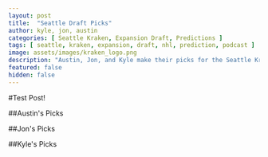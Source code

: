 ```yaml
---
layout: post
title:  "Seattle Draft Picks"
author: kyle, jon, austin
categories: [ Seattle Kraken, Expansion Draft, Predictions ]
tags: [ seattle, kraken, expansion, draft, nhl, prediction, podcast ]
image: assets/images/kraken_logo.png
description: "Austin, Jon, and Kyle make their picks for the Seattle Kraken expansion draft. How much will Ron Francis agree with us?"
featured: false
hidden: false
---
```


#Test Post!

##Austin's Picks

##Jon's Picks

##Kyle's Picks
